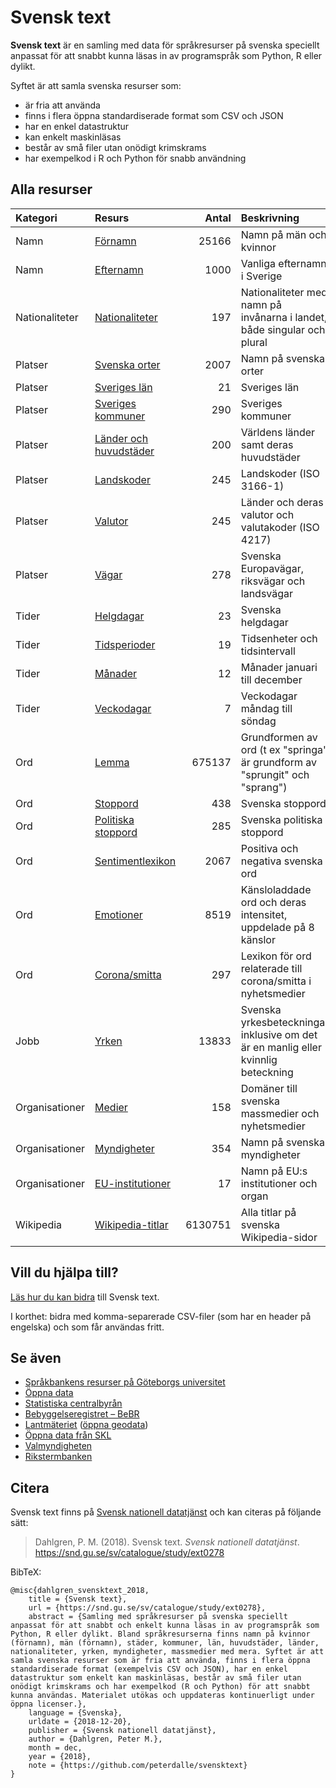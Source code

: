 # Svensk text

**Svensk text** är en samling med data för språkresurser på svenska speciellt anpassat för att snabbt kunna läsas in av programspråk som Python, R eller dylikt.

Syftet är att samla svenska resurser som:

- är fria att använda
- finns i flera öppna standardiserade format som CSV och JSON
- har en enkel datastruktur
- kan enkelt maskinläsas
- består av små filer utan onödigt krimskrams
- har exempelkod i R och Python för snabb användning

## Alla resurser

Kategori         | Resurs                                | Antal   | Beskrivning
:--------------- | :------------------------------------ | ------: | :-------------------------------------------- 
Namn             | [Förnamn](namn/)                      | 25166   | Namn på män och kvinnor
Namn             | [Efternamn](namn/)                    | 1000    | Vanliga efternamn i Sverige
Nationaliteter   | [Nationaliteter](nationaliteter/)     | 197     | Nationaliteter med namn på invånarna i landet, både singular och plural
Platser          | [Svenska orter](platser/)             | 2007    | Namn på svenska orter
Platser          | [Sveriges län](platser/)              | 21      | Sveriges län
Platser          | [Sveriges kommuner](platser/)         | 290     | Sveriges kommuner
Platser          | [Länder och huvudstäder](platser/)    | 200     | Världens länder samt deras huvudstäder
Platser          | [Landskoder](platser/)                | 245     | Landskoder (ISO 3166-1)
Platser          | [Valutor](platser/)                   | 245     | Länder och deras valutor och valutakoder (ISO 4217)
Platser          | [Vägar](platser/)                     | 278     | Svenska Europavägar, riksvägar och landsvägar
Tider            | [Helgdagar](tider/)                   | 23      | Svenska helgdagar
Tider            | [Tidsperioder](tider/)                | 19      | Tidsenheter och tidsintervall
Tider            | [Månader](tider/)                     | 12      | Månader januari till december
Tider            | [Veckodagar](tider/)                  | 7       | Veckodagar måndag till söndag
Ord              | [Lemma](lemma/)                       | 675137  | Grundformen av ord (t ex "springa" är grundform av "sprungit" och "sprang")
Ord              | [Stoppord](stoppord/)                 | 438     | Svenska stoppord
Ord              | [Politiska stoppord](stoppord/)       | 285     | Svenska politiska stoppord
Ord              | [Sentimentlexikon](sentiment/)        | 2067    | Positiva och negativa svenska ord
Ord              | [Emotioner](emotioner/)               | 8519    | Känsloladdade ord och deras intensitet, uppdelade på 8 känslor
Ord              | [Corona/smitta](lexikon/)             | 297     | Lexikon för ord relaterade till corona/smitta i nyhetsmedier
Jobb             | [Yrken](yrken/)                       | 13833   | Svenska yrkesbeteckningar inklusive om det är en manlig eller kvinnlig beteckning
Organisationer   | [Medier](organisationer/)             | 158     | Domäner till svenska massmedier och nyhetsmedier
Organisationer   | [Myndigheter](organisationer/)        | 354     | Namn på svenska myndigheter
Organisationer   | [EU-institutioner](organisationer/)   | 17      | Namn på EU:s institutioner och organ
Wikipedia        | [Wikipedia-titlar](wikipedia/)        | 6130751 | Alla titlar på svenska Wikipedia-sidor

## Vill du hjälpa till?

[Läs hur du  kan bidra](CONTRIBUTE.md) till Svensk text.

I korthet: bidra med komma-separerade CSV-filer (som har en header på engelska) och som får användas fritt.

## Se även

- [Språkbankens resurser på Göteborgs universitet](https://spraakbanken.gu.se/swe/resurser)
- [Öppna data](https://oppnadata.se/)
- [Statistiska centralbyrån](http://www.scb.se/)
- [Bebyggelseregistret – BeBR](https://www.raa.se/hitta-information/bebyggelseregistret-bebr/)
- [Lantmäteriet](https://www.lantmateriet.se/) ([öppna geodata](https://www.lantmateriet.se/sv/Kartor-och-geografisk-information/oppna-data/))
- [Öppna data från SKL](https://skl.se/naringslivarbetedigitalisering/digitalisering/informationsforsorjningochdigitalinfrastruktur/oppnadata/sklsoppnadata.psidata.html)
- [Valmyndigheten](https://www.val.se/)
- [Rikstermbanken](http://www.rikstermbanken.se/)

## Citera

Svensk text finns på [Svensk nationell datatjänst](https://snd.gu.se/sv/catalogue/study/ext0278) och kan citeras på följande sätt:

> Dahlgren, P. M. (2018). Svensk text. *Svensk nationell datatjänst*. https://snd.gu.se/sv/catalogue/study/ext0278

BibTeX:

```
@misc{dahlgren_svensktext_2018,
	title = {Svensk text},
	url = {https://snd.gu.se/sv/catalogue/study/ext0278},
	abstract = {Samling med språkresurser på svenska speciellt anpassat för att snabbt och enkelt kunna läsas in av programspråk som Python, R eller dylikt. Bland språkresurserna finns namn på kvinnor (förnamn), män (förnamn), städer, kommuner, län, huvudstäder, länder, nationaliteter, yrken, myndigheter, massmedier med mera. Syftet är att samla svenska resurser som är fria att använda, finns i flera öppna standardiserade format (exempelvis CSV och JSON), har en enkel datastruktur som enkelt kan maskinläsas, består av små filer utan onödigt krimskrams och har exempelkod (R och Python) för att snabbt kunna användas. Materialet utökas och uppdateras kontinuerligt under öppna licenser.},
	language = {Svenska},
	urldate = {2018-12-20},
	publisher = {Svensk nationell datatjänst},
	author = {Dahlgren, Peter M.},
	month = dec,
	year = {2018},
	note = {https://github.com/peterdalle/svensktext}
}
```